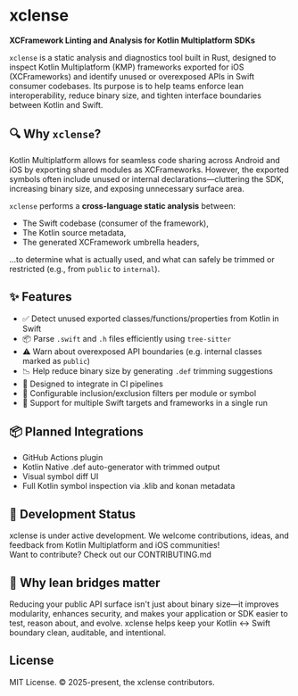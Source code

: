 # xclense

**XCFramework Linting and Analysis for Kotlin Multiplatform SDKs**

`xclense` is a static analysis and diagnostics tool built in Rust, designed to inspect Kotlin Multiplatform (KMP) frameworks exported for iOS (XCFrameworks) and identify unused or overexposed APIs in Swift consumer codebases. Its purpose is to help teams enforce lean interoperability, reduce binary size, and tighten interface boundaries between Kotlin and Swift.

## 🔍 Why `xclense`?

Kotlin Multiplatform allows for seamless code sharing across Android and iOS by exporting shared modules as XCFrameworks. However, the exported symbols often include unused or internal declarations—cluttering the SDK, increasing binary size, and exposing unnecessary surface area.

`xclense` performs a **cross-language static analysis** between:
- The Swift codebase (consumer of the framework),
- The Kotlin source metadata,
- The generated XCFramework umbrella headers,

...to determine what is actually used, and what can safely be trimmed or restricted (e.g., from `public` to `internal`).

## ✨ Features

- ✅ Detect unused exported classes/functions/properties from Kotlin in Swift
- 📦 Parse `.swift` and `.h` files efficiently using `tree-sitter`
- ⚠️ Warn about overexposed API boundaries (e.g. internal classes marked as `public`)
- 📉 Help reduce binary size by generating `.def` trimming suggestions
- 🧪 Designed to integrate in CI pipelines
- 🔧 Configurable inclusion/exclusion filters per module or symbol
- 📂 Support for multiple Swift targets and frameworks in a single run

## 📦 Planned Integrations

* GitHub Actions plugin
* Kotlin Native .def auto-generator with trimmed output
* Visual symbol diff UI
* Full Kotlin symbol inspection via .klib and konan metadata

## 🧪 Development Status

xclense is under active development. We welcome contributions, ideas, and feedback from Kotlin Multiplatform and iOS communities!\
Want to contribute? Check out our CONTRIBUTING.md

## 🧼 Why lean bridges matter

Reducing your public API surface isn't just about binary size—it improves modularity, enhances security, and makes your application or SDK easier to test, reason about, and evolve. xclense helps keep your Kotlin ↔ Swift boundary clean, auditable, and intentional.

## License

MIT License. © 2025-present, the xclense contributors.